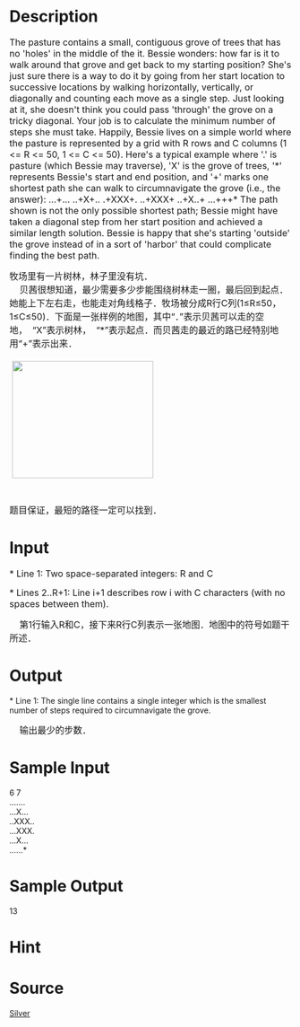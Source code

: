 
# Description

<div class="content"><p><span style="font-size: medium">The pasture contains a small, contiguous grove of trees that has no &#39;holes&#39; in the middle of the it. Bessie wonders: how far is it to walk around that grove and get back to my starting position? She&#39;s just sure there is a way to do it by going from her start location to successive locations by walking horizontally, vertically, or diagonally and counting each move as a single step. Just looking at it, she doesn&#39;t think you could pass &#39;through&#39; the grove on a tricky diagonal. Your job is to calculate the minimum number of steps she must take. Happily, Bessie lives on a simple world where the pasture is represented by a grid with R rows and C columns (1 &lt;= R &lt;= 50, 1 &lt;= C &lt;= 50). Here&#39;s a typical example where &#39;.&#39; is pasture (which Bessie may traverse), &#39;X&#39; is the grove of trees, &#39;*&#39; represents Bessie&#39;s start and end position, and &#39;+&#39; marks one shortest path she can walk to circumnavigate the grove (i.e., the answer): ...+... ..+X+.. .+XXX+. ..+XXX+ ..+X..+ ...+++* The path shown is not the only possible shortest path; Bessie might have taken a diagonal step from her start position and achieved a similar length solution. Bessie is happy that she&#39;s starting &#39;outside&#39; the grove instead of in a sort of &#39;harbor&#39; that could complicate finding the best path. </span></p>
<div><span style="font-size: medium">牧场里有一片树林，林子里没有坑．</span></div>
<div><span style="font-size: medium">    贝茜很想知道，最少需要多少步能围绕树林走一圈，最后回到起点．她能上下左右走，也能走对角线格子．牧场被分成R行C列(1≤R≤50，1≤C≤50)．下面是一张样例的地图，其中“．”表示贝茜可以走的空地，  “X”表示树林，  “*”表示起点．而贝茜走的最近的路已经特别地用“+”表示出来．</span></div>
<div><span style="font-size: medium"> </span></div>
<div><span style="font-size: medium"> <img height="209" width="252" alt="" src="source/bzoj/1656/img/aHR0cHM6Ly9seWRzeS5jb20vSnVkZ2VPbmxpbmUvdXBsb2FkLzIwMTQwMS8xMSg1KS5qcGc=.jpg"/></span></div>
<div><span style="font-size: medium"> </span></div>
<div><span style="font-size: medium"> </span></div>
<div></div>
<div><span style="font-size: medium">题目保证，最短的路径一定可以找到．</span></div></div>

# Input

<div class="content"><p><span style="font-size: medium">* Line 1: Two space-separated integers: R and C </span></p>
<p><span style="font-size: medium">* Lines 2..R+1: Line i+1 describes row i with C characters (with no spaces between them). </span></p>
<div><span style="font-size: medium">    第1行输入R和C，接下来R行C列表示一张地图．地图中的符号如题干所述．</span></div></div>

# Output

<div class="content"><p>* Line 1: The single line contains a single integer which is the smallest number of steps required to circumnavigate the grove.</p>
<div><span style="font-size: medium">    输出最少的步数．</span></div>
<p></p></div>

# Sample Input

<div class="content"><span class="sampledata">6 7<br/>
.......<br/>
...X...<br/>
..XXX..<br/>
...XXX.<br/>
...X...<br/>
......*<br/>
</span></div>

# Sample Output

<div class="content"><span class="sampledata">13</span></div>

# Hint

<div class="content"><p></p></div>

# Source

<div class="content"><p><a href="problemset.php?search=Silver">Silver</a></p></div>

